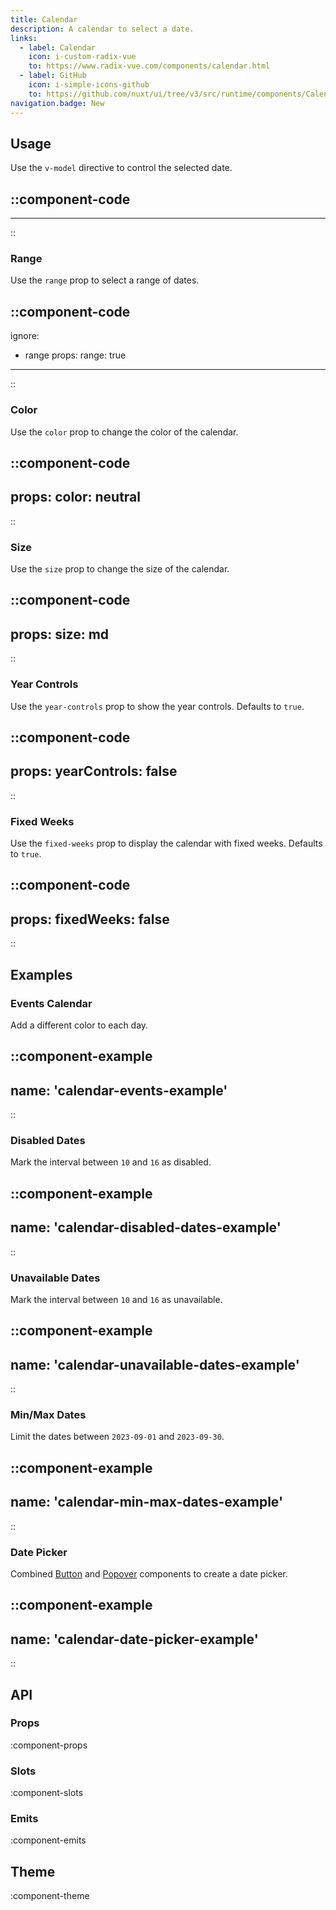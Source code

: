 ```yaml
---
title: Calendar
description: A calendar to select a date.
links:
  - label: Calendar
    icon: i-custom-radix-vue
    to: https://www.radix-vue.com/components/calendar.html
  - label: GitHub
    icon: i-simple-icons-github
    to: https://github.com/nuxt/ui/tree/v3/src/runtime/components/Calendar.vue
navigation.badge: New
---
```


## Usage

Use the `v-model` directive to control the selected date.

::component-code
---
---
::

### Range

Use the `range` prop to select a range of dates.

::component-code
---
ignore:
  - range
props:
  range: true
---
::

### Color

Use the `color` prop to change the color of the calendar.

::component-code
---
props:
  color: neutral
---
::

### Size

Use the `size` prop to change the size of the calendar.

::component-code
---
props:
  size: md
---
::

### Year Controls

Use the `year-controls` prop to show the year controls. Defaults to `true`.

::component-code
---
props:
  yearControls: false
---
::

### Fixed Weeks

Use the `fixed-weeks` prop to display the calendar with fixed weeks. Defaults to `true`.

::component-code
---
props:
  fixedWeeks: false
---
::

## Examples

### Events Calendar

Add a different color to each day.

::component-example
---
name: 'calendar-events-example'
---
::

### Disabled Dates

Mark the interval between `10` and `16` as disabled.

::component-example
---
name: 'calendar-disabled-dates-example'
---
::

### Unavailable Dates

Mark the interval between `10` and `16` as unavailable.

::component-example
---
name: 'calendar-unavailable-dates-example'
---
::

### Min/Max Dates

Limit the dates between `2023-09-01` and `2023-09-30`.

::component-example
---
name: 'calendar-min-max-dates-example'
---
::

### Date Picker

Combined [Button](/components/button) and [Popover](/components/popover) components to create a date picker.

::component-example
---
name: 'calendar-date-picker-example'
---
::

## API

### Props

:component-props

### Slots

:component-slots

### Emits

:component-emits

## Theme

:component-theme
